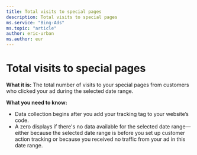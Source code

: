 ```yaml
---
title: Total visits to special pages
description: Total visits to special pages
ms.service: "Bing-Ads"
ms.topic: "article"
author: eric-urban
ms.author: eur
---
```


# Total visits to special pages

**What it is:** The total number of visits to your special pages from customers who clicked your ad during the selected date range.

**What you need to know:**
- Data collection begins after you add your tracking tag to your website’s code.
- A zero displays if there's no data available for the selected date range—either because the selected date range is before you set up customer action tracking or because you received no traffic from your ad in this date range.


